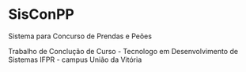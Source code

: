 # SisConPP
Sistema para Concurso de Prendas e Peões

Trabalho de Conclução de Curso - Tecnologo em Desenvolvimento de Sistemas
IFPR - campus União da Vitória
